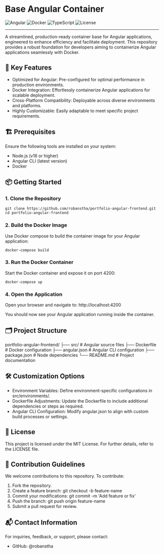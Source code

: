 # Base Angular Container

![Angular](https://img.shields.io/badge/Angular-%23DD0031.svg?style=for-the-badge&logo=angular&logoColor=white)
![Docker](https://img.shields.io/badge/Docker-%230db7ed.svg?style=for-the-badge&logo=docker&logoColor=white)
![TypeScript](https://img.shields.io/badge/TypeScript-%23007ACC.svg?style=for-the-badge&logo=typescript&logoColor=white)
![License](https://img.shields.io/github/license/robanstha/portfolio-angular-frontend?style=for-the-badge)

---

A streamlined, production-ready container base for Angular applications, engineered to enhance efficiency and facilitate deployment. This repository provides a robust foundation for developers aiming to containerize Angular applications seamlessly with Docker.

## 🚀 Key Features

- Optimized for Angular: Pre-configured for optimal performance in production environments.
- Docker Integration: Effortlessly containerize Angular applications for scalable deployment.
- Cross-Platform Compatibility: Deployable across diverse environments and platforms.
- Highly Customizable: Easily adaptable to meet specific project requirements.

## 🏗️ Prerequisites

Ensure the following tools are installed on your system:

- Node.js (v16 or higher)
- Angular CLI (latest version)
- Docker

## 📦 Getting Started

### 1. Clone the Repository
```
git clone https://github.com/robanstha/portfolio-angular-frontend.git
cd portfolio-angular-frontend
```

### 2. Build the Docker Image

Use Docker compose to build the container image for your Angular application:
```
docker-compose build
```

### 3. Run the Docker Container

Start the Docker container and expose it on port 4200:
```
docker-compose up
```

### 4. Open the Application

Open your browser and navigate to:
http://localhost:4200

You should now see your Angular application running inside the container.

## 🗂️ Project Structure

portfolio-angular-frontend/
├── src/               # Angular source files
├── Dockerfile         # Docker configuration
├── angular.json       # Angular CLI configuration
├── package.json       # Node dependencies
└── README.md          # Project documentation

## 🛠️ Customization Options

- Environment Variables: Define environment-specific configurations in src/environments/.
- Dockerfile Adjustments: Update the Dockerfile to include additional dependencies or steps as required.
- Angular CLI Configuration: Modify angular.json to align with custom build processes or settings.

## 📃 License

This project is licensed under the MIT License. For further details, refer to the LICENSE file.

## 🤝 Contribution Guidelines

We welcome contributions to this repository. To contribute:

1. Fork the repository.
2. Create a feature branch: git checkout -b feature-name
3. Commit your modifications: git commit -m 'Add feature or fix'
4. Push the branch: git push origin feature-name
5. Submit a pull request for review.

## 📬 Contact Information

For inquiries, feedback, or support, please contact:

- GitHub: @robanstha